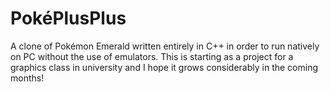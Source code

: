 # PokéPlusPlus

A clone of Pokémon Emerald written entirely in C++ in order to run natively on PC without the use of emulators. This is starting as a project for a graphics class in university and I hope it grows considerably in the coming months!
